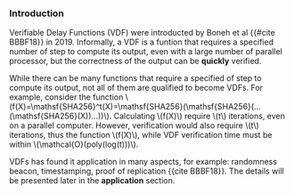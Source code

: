 ### Introduction

Verifiable Delay Functions (VDF) were introducted by Boneh et al {{#cite BBBF18}} in 2019. Informally, a VDF is a funtion that requires a specified number of step to compute its output, even with a large number of parallel processor, but the correctness of the output can be **quickly** verified.

While there can be many functions that require a specified of step to compute its output, not all of them are qualified to become VDFs. For example, consider the function \\(f(X)=\mathsf{SHA256}^t(X)=\mathsf{SHA256}(\mathsf{SHA256}(...(\mathsf{SHA256}(X))...))\\). Calculating \\(f(X)\\) require \\(t\\) iterations, even on a parallel computer.  However, verification would also require \\(t\\) iterations, thus the function \\(f(X)\\), while VDF verification time must be within \\(\mathcal{O}(poly(log(t)))\\).

VDFs has found it application in many aspects, for example: randomness beacon, timestamping, proof of replication {{cite BBBF18}}. The details will be presented later in the **application** section.

